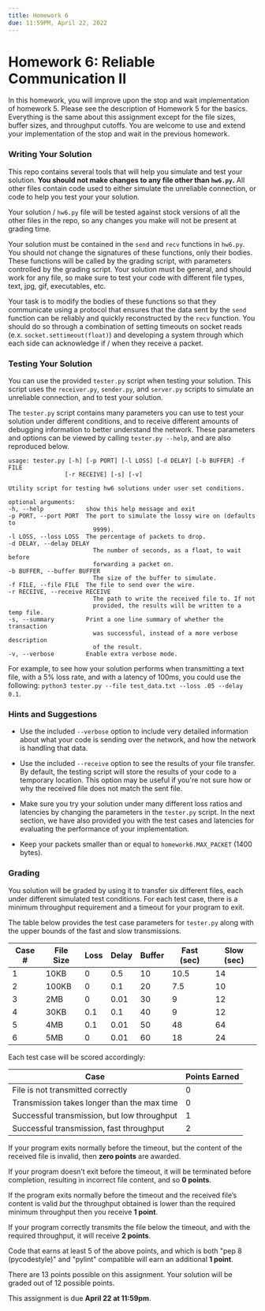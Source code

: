 ```yaml
---
title: Homework 6
due: 11:59PM, April 22, 2022
---
```



# Homework 6: Reliable Communication II

In this homework, you will improve upon the stop and wait implementation of
homework 5.  Please see the description of Homework 5 for the basics. Everything is
the same about this assignment except for the file sizes, buffer sizes, and
throughput cutoffs. You are welcome to use and extend your implementation of the stop and wait in the previous homework.


### Writing Your Solution

This repo contains several tools that will help you simulate and test your
solution.  **You should not make changes to any file other than `hw6.py`.**
All other files contain code used to either simulate the unreliable connection,
or code to help you test your your solution.

Your solution / `hw6.py` file will be tested against stock versions of all the
other files in the repo, so any changes you make will not be present at
grading time.

Your solution must be contained in the `send` and `recv` functions in `hw6.py`.
You should not change the signatures of these functions, only their bodies.
These functions will be called by the grading script, with parameters
controlled by the grading script.  Your solution must be general, and should
work for any file, so make sure to test your code with different file types, text, jpg, gif, executables, etc.

Your task is to modify the bodies of these functions so that they communicate
using a protocol that ensures that the data sent by the `send` function
can be reliably and quickly reconstructed by the `recv` function.  You should
do so through a combination of setting timeouts on socket reads (e.x.
`socket.settimeout(float)`) and developing a system through which each side can
acknowledge if / when they receive a packet.


### Testing Your Solution

You can use the provided `tester.py` script when testing your solution.  This
script uses the `receiver.py`, `sender.py`, and `server.py` scripts to
simulate an unreliable connection, and to test your solution.

The `tester.py` script contains many parameters you can use to test your
solution under different conditions, and to receive different amounts
of debugging information to better understand the network.  These
parameters and options can be viewed by calling `tester.py --help`, and are
also reproduced below.


    usage: tester.py [-h] [-p PORT] [-l LOSS] [-d DELAY] [-b BUFFER] -f FILE
                    [-r RECEIVE] [-s] [-v]

    Utility script for testing hw6 solutions under user set conditions.

    optional arguments:
    -h, --help            show this help message and exit
    -p PORT, --port PORT  The port to simulate the lossy wire on (defaults to
                            9999).
    -l LOSS, --loss LOSS  The percentage of packets to drop.
    -d DELAY, --delay DELAY
                            The number of seconds, as a float, to wait before
                            forwarding a packet on.
    -b BUFFER, --buffer BUFFER
                            The size of the buffer to simulate.
    -f FILE, --file FILE  The file to send over the wire.
    -r RECEIVE, --receive RECEIVE
                            The path to write the received file to. If not
                            provided, the results will be written to a temp file.
    -s, --summary         Print a one line summary of whether the transaction
                            was successful, instead of a more verbose description
                            of the result.
    -v, --verbose         Enable extra verbose mode.


For example, to see how your solution performs when transmitting a text file,
with a 5% loss rate, and with a latency of 100ms, you could use the following:
`python3 tester.py --file test_data.txt --loss .05 --delay 0.1`.


### Hints and Suggestions

 * Use the included `--verbose` option to include very detailed information
   about what your code is sending over the network, and how the network
   is handling that data.

 * Use the included `--receive` option to see the results of your file transfer.
   By default, the testing script will store the results of your code to a
   temporary location.  This option may be useful if you're not sure how or
   why the received file does not match the sent file.

 * Make sure you try your solution under many different loss ratios and
   latencies by changing the parameters in the `tester.py` script. In the next
  section, we have also provided you with the test cases and latencies for
  evaluating the performance of your implementation.

 * Keep your packets smaller than or equal to `homework6.MAX_PACKET` (1400
   bytes).


### Grading

You solution will be graded by using it to transfer six different files,
each under different simulated test conditions.  For each test case, there is a
minimum throughput requirement and a timeout for your program to exit.

The table below provides the test case parameters for `tester.py` along with
the upper bounds of the fast and slow transmissions.

|Case # |File Size  |Loss |Delay  | Buffer  |Fast (sec)|Slow (sec)  |
|-------|-----------|-----|-------|---------|----------|------------|
|1      |10KB	      |0    |0.5    |10       |10.5      |14          |
|2      |100KB      |0    |0.1    |20       |7.5       |10          |
|3      |2MB        |0    |0.01   |30       |9         |12          |
|4      |30KB       |0.1  |0.1    |40       |9         |12          |
|5      |4MB        |0.1  |0.01   |50       |48        |64          |
|6      |5MB        |0    |0.01   |60       |18        |24          |


Each test case will be scored accordingly:

| Case                                           | Points Earned |
| ---------------------------------------------- | ------------- |
| File is not transmitted correctly              |             0 |
| Transmission takes longer than the max time    |             0 |
| Successful transmission, but low throughput    |             1 |
| Successful transmission, fast throughput       |             2 |


If your program exits normally before the timeout, but the content of the
received file is invalid, then **zero points** are awarded.

If your program doesn’t exit before the timeout, it will be terminated
before completion, resulting in incorrect file content, and so **0 points**.

If the program exits normally before the timeout and the received file’s content
is valid *but* the throughput obtained is lower than the required minimum
throughput then you receive **1 point**.

If your program correctly transmits the file below the timeout, and with the
required throughput, it will receive **2 points**.

Code that earns at least 5 of the above points, and which is both "pep 8 (pycodestyle)" and
"pylint" compatible will earn an additional **1 point**.

There are 13 points possible on this assignment.  Your solution will be graded
out of 12 possible points.

This assignment is due **April 22 at 11:59pm**.
